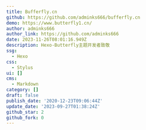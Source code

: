 ```yaml
---
title: Bufferfly.cn
github: https://github.com/adminks666/bufferfly.cn
demo: https://www.butterfly1.cn/
author: adminks666
author_link: https://github.com/adminks666
date: 2023-11-26T08:01:16.949Z
description: Hexo-Butterfly主题开发者致敬
ssg:
  - Hexo
css:
  - Stylus
ui: []
cms:
  - Markdown
category: []
draft: false
publish_date: '2020-12-23T09:06:44Z'
update_date: '2023-09-27T01:38:24Z'
github_star: 2
github_fork: 0
---
```


